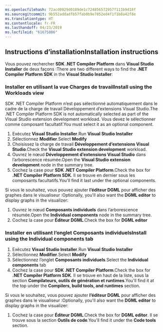 ```yaml
---
ms.openlocfilehash: 72acd0029d0189de1c724856572957f111b9d18f
ms.sourcegitcommit: 9b552addadfb57fab0b9e7852ed4f1f1b8a42f8e
ms.translationtype: HT
ms.contentlocale: fr-FR
ms.lasthandoff: 04/23/2019
ms.locfileid: "61675886"
---
```

## <a name="installation-instructions"></a><span data-ttu-id="29f27-101">Instructions d’installation</span><span class="sxs-lookup"><span data-stu-id="29f27-101">Installation instructions</span></span> 

<span data-ttu-id="29f27-102">Vous pouvez rechercher **SDK .NET Compiler Platform** dans **Visual Studio Installer** de deux façons :</span><span class="sxs-lookup"><span data-stu-id="29f27-102">There are two different ways to find the **.NET Compiler Platform SDK** in the **Visual Studio Installer**:</span></span>

### <a name="install-using-the-workloads-view"></a><span data-ttu-id="29f27-103">Installer en utilisant la vue Charges de travail</span><span class="sxs-lookup"><span data-stu-id="29f27-103">Install using the Workloads view</span></span>

<span data-ttu-id="29f27-104">SDK .NET Compiler Platform n’est pas sélectionné automatiquement dans le cadre de la charge de travail Développement d’extensions Visual Studio.</span><span class="sxs-lookup"><span data-stu-id="29f27-104">The .NET Compiler Platform SDK is not automatically selected as part of the Visual Studio extension development workload.</span></span> <span data-ttu-id="29f27-105">Vous devez le sélectionner comme composant facultatif.</span><span class="sxs-lookup"><span data-stu-id="29f27-105">You must select it as an optional component.</span></span>

1. <span data-ttu-id="29f27-106">Exécutez **Visual Studio Installer**.</span><span class="sxs-lookup"><span data-stu-id="29f27-106">Run **Visual Studio Installer**</span></span> 
1. <span data-ttu-id="29f27-107">Sélectionnez **Modifier**.</span><span class="sxs-lookup"><span data-stu-id="29f27-107">Select **Modify**</span></span> 
1. <span data-ttu-id="29f27-108">Choisissez la charge de travail **Développement d’extensions Visual Studio**.</span><span class="sxs-lookup"><span data-stu-id="29f27-108">Check the **Visual Studio extension development** workload.</span></span>
1. <span data-ttu-id="29f27-109">Ouvrez le nœud **Développement d’extensions Visual Studio** dans l’arborescence résumée.</span><span class="sxs-lookup"><span data-stu-id="29f27-109">Open the **Visual Studio extension development** node in the summary tree.</span></span>
1. <span data-ttu-id="29f27-110">Cochez la case pour **SDK .NET Compiler Platform**.</span><span class="sxs-lookup"><span data-stu-id="29f27-110">Check the box for **.NET Compiler Platform SDK**.</span></span> <span data-ttu-id="29f27-111">Il se trouve en dernier sous les composants facultatifs.</span><span class="sxs-lookup"><span data-stu-id="29f27-111">You'll find it last under the optional components.</span></span>

<span data-ttu-id="29f27-112">Si vous le souhaitez, vous pouvez ajouter **l’éditeur DGML** pour afficher des graphes dans le visualiseur :</span><span class="sxs-lookup"><span data-stu-id="29f27-112">Optionally, you'll also want the **DGML editor** to display graphs in the visualizer:</span></span>

1. <span data-ttu-id="29f27-113">Ouvrez le nœud **Composants individuels** dans l’arborescence résumée.</span><span class="sxs-lookup"><span data-stu-id="29f27-113">Open the **Individual components** node in the summary tree.</span></span>
1. <span data-ttu-id="29f27-114">Cochez la case pour **Éditeur DGML**.</span><span class="sxs-lookup"><span data-stu-id="29f27-114">Check the box for **DGML editor**</span></span>

### <a name="install-using-the-individual-components-tab"></a><span data-ttu-id="29f27-115">Installer en utilisant l’onglet Composants individuels</span><span class="sxs-lookup"><span data-stu-id="29f27-115">Install using the Individual components tab</span></span>

1. <span data-ttu-id="29f27-116">Exécutez **Visual Studio Installer**.</span><span class="sxs-lookup"><span data-stu-id="29f27-116">Run **Visual Studio Installer**</span></span> 
1. <span data-ttu-id="29f27-117">Sélectionnez **Modifier**.</span><span class="sxs-lookup"><span data-stu-id="29f27-117">Select **Modify**</span></span> 
1. <span data-ttu-id="29f27-118">Sélectionnez l’onglet **Composants individuels**.</span><span class="sxs-lookup"><span data-stu-id="29f27-118">Select the **Individual components** tab</span></span> 
1. <span data-ttu-id="29f27-119">Cochez la case pour **SDK .NET Compiler Platform**.</span><span class="sxs-lookup"><span data-stu-id="29f27-119">Check the box for **.NET Compiler Platform SDK**.</span></span> <span data-ttu-id="29f27-120">Il se trouve en haut de la liste, sous la section **Compilateurs, outils de génération et runtimes**.</span><span class="sxs-lookup"><span data-stu-id="29f27-120">You'll find it at the top under the **Compilers, build tools, and runtimes** section.</span></span>

<span data-ttu-id="29f27-121">Si vous le souhaitez, vous pouvez ajouter **l’éditeur DGML** pour afficher des graphes dans le visualiseur :</span><span class="sxs-lookup"><span data-stu-id="29f27-121">Optionally, you'll also want the **DGML editor** to display graphs in the visualizer:</span></span>

1. <span data-ttu-id="29f27-122">Cochez la case pour **Éditeur DGML**.</span><span class="sxs-lookup"><span data-stu-id="29f27-122">Check the box for **DGML editor**.</span></span> <span data-ttu-id="29f27-123">Il se trouve sous la section **Outils de code**.</span><span class="sxs-lookup"><span data-stu-id="29f27-123">You'll find it under the **Code tools** section.</span></span>
